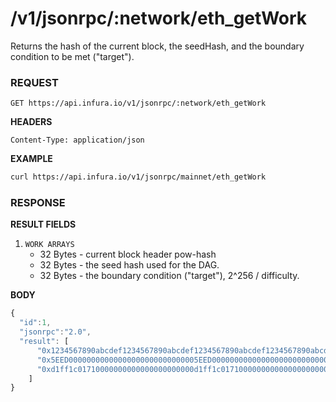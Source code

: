 # /v1/jsonrpc/:network/eth_getWork

Returns the hash of the current block, the seedHash, and the boundary condition to be met ("target").

### REQUEST

`GET https://api.infura.io/v1/jsonrpc/:network/eth_getWork`

**HEADERS**

`Content-Type: application/json`

**EXAMPLE**
```bash
curl https://api.infura.io/v1/jsonrpc/mainnet/eth_getWork
```

### RESPONSE

**RESULT FIELDS**
1. `WORK ARRAYS`
    - 32 Bytes - current block header pow-hash
    - 32 Bytes - the seed hash used for the DAG.
    - 32 Bytes - the boundary condition ("target"), 2^256 / difficulty.


**BODY**

```js
{
  "id":1,
  "jsonrpc":"2.0",
  "result": [
      "0x1234567890abcdef1234567890abcdef1234567890abcdef1234567890abcdef",
      "0x5EED00000000000000000000000000005EED0000000000000000000000000000",
      "0xd1ff1c01710000000000000000000000d1ff1c01710000000000000000000000"
    ]
}
```
